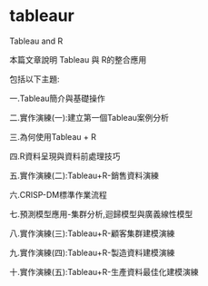 # tableaur
Tableau and R

本篇文章說明 Tableau 與 R的整合應用

包括以下主題:

一.Tableau簡介與基礎操作

二.實作演練(一):建立第一個Tableau案例分析

三.為何使用Tableau + R

四.R資料呈現與資料前處理技巧

五.實作演練(二):Tableau+R-銷售資料演練

六.CRISP-DM標準作業流程

七.預測模型應用-集群分析,迴歸模型與廣義線性模型

八.實作演練(三):Tableau+R-顧客集群建模演練

九.實作演練(四):Tableau+R-製造資料建模演練

十.實作演練(五):Tableau+R-生產資料最佳化建模演練
